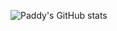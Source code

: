 ![Paddy's GitHub stats](https://github-readme-stats.vercel.app/api?username=Paddy2333&count_private=true&show_icons=true)
